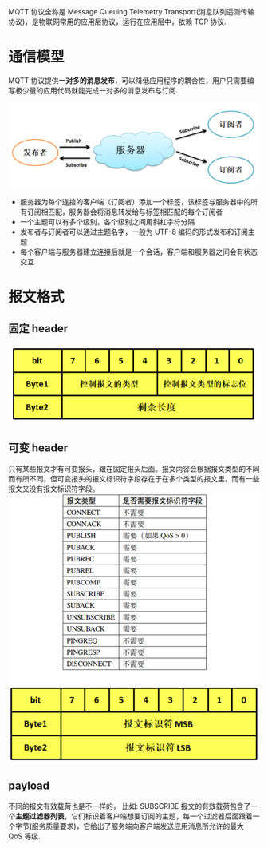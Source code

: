 MQTT 协议全称是 Message Queuing Telemetry Transport(消息队列遥测传输协议)，是物联网常用的应用层协议，运行在应用层中，依赖 TCP 协议.

# 通信模型

MQTT 协议提供**一对多的消息发布**，可以降低应用程序的耦合性，用户只需要编写极少量的应用代码就能完成一对多的消息发布与订阅.

![alt text](mqtt.assets/image.png)

- 服务器为每个连接的客户端（订阅者）添加一个标签，该标签与服务器中的所有订阅相匹配，服务器会将消息转发给与标签相匹配的每个订阅者
- 一个主题可以有多个级别，各个级别之间用斜杠字符分隔
- 发布者与订阅者可以通过主题名字，一般为 UTF-8 编码的形式发布和订阅主题
- 每个客户端与服务器建立连接后就是一个会话，客户端和服务器之间会有状态交互

# 报文格式

## 固定 header

![alt text](mqtt.assets/image-1.png)

## 可变 header

只有某些报文才有可变报头，跟在固定报头后面。报文内容会根据报文类型的不同而有所不同，但可变报头的报文标识符字段存在于在多个类型的报文里，而有一些报文又没有报文标识符字段。
![alt text](mqtt.assets/image-2.png)

## payload

不同的报文有效载荷也是不一样的， 比如:
SUBSCRIBE 报文的有效载荷包含了一个**主题过滤器列表**，它们标识着客户端想要订阅的主题，每一个过滤器后面跟着一个字节(服务质量要求)，它给出了服务端向客户端发送应用消息所允许的最大 QoS 等级.
